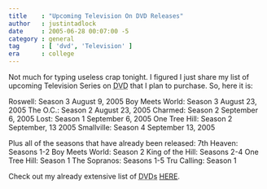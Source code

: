 ```yaml
---
title    : "Upcoming Television On DVD Releases"
author   : justintadlock
date     : 2005-06-28 00:07:00 -5
category : general
tag      : [ 'dvd', 'Television' ]
era      : college
---
```


Not much for typing useless crap tonight. I figured I just share my list of upcoming Television Series on <acronym title="Digital Video Disc"> DVD</acronym> that I plan to purchase.  So, here it is:

Roswell: Season 3
August 9, 2005
Boy Meets World: Season 3
August 23, 2005
The O.C.: Season 2
August 23, 2005
Charmed: Season 2
September 6, 2005
Lost: Season 1
September 6, 2005
One Tree Hill: Season 2
September, 13 2005
Smallville: Season 4
September 13, 2005

Plus all of the seasons that have already been released:
7th Heaven: Seasons 1-2
Boy Meets World: Season 2
King of the Hill: Seasons 2-4
One Tree Hill: Season 1
The Sopranos: Seasons 1-5
Tru Calling: Season 1

Check out my already extensive list of <acronym title="Digital Video Discs"> DVDs</acronym> <a href="/movies"> HERE</a>.

